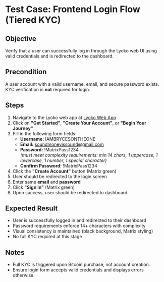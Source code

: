 
# Test Case: Frontend Login Flow (Tiered KYC)

## Objective
Verify that a user can successfully log in through the Lyoko web UI using valid credentials and is redirected to the dashboard.

## Precondition
A user account with a valid username, email, and secure password exists. KYC verification is **not** required for login.

## Steps

1. Navigate to the Lyoko web app at [Lyoko Web App](https://d70b5f83-afc7-4506-a1ef-5eb41a550421-00-2qmzayscvfdip.worf.replit.dev/)
2. Click on **"Get Started"**, **"Create Your Account"**, or **"Begin Your Journey"**
3. Fill in the following form fields:
   - **Username:** IAMBRYCESONTHEONE
   - **Email:** soundmoneyissound@gmail.com
   - **Password:** !MatrixPass1234  
     _(must meet complexity requirements: min 14 chars, 1 uppercase, 1 lowercase, 1 number, 1 special character)_
   - **Confirm Password:** !MatrixPass1234
4. Click the **"Create Account"** button (Matrix green)
5. User should be redirected to the login screen
6. Enter same **email** and **password**
7. Click **"Sign In"** (Matrix green)
8. Upon success, user should be redirected to dashboard

## Expected Result
- User is successfully logged in and redirected to their dashboard
- Password requirements enforce 14+ characters with complexity
- Visual consistency is maintained (black background, Matrix styling)
- No full KYC required at this stage

## Notes
- Full KYC is triggered upon Bitcoin purchase, not account creation.
- Ensure login form accepts valid credentials and displays errors otherwise.

